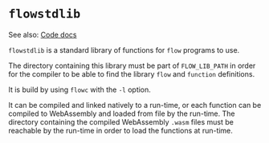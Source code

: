 # `flowstdlib`

See also: [Code docs](http://andrewdavidmackenzie.github.io/flow/code/doc/flowstdlib/index.html)

`flowstdlib` is a standard library of functions for `flow` programs to use.

The directory containing this library must be part of `FLOW_LIB_PATH` in order for the compiler to be able to 
find the library `flow` and `function` definitions.

It is build by using `flowc` with the `-l` option.
                      
It can be compiled and linked natively to a run-time, or each function can be compiled to WebAssembly and loaded 
from file by the run-time. The directory containing the compiled WebAssembly `.wasm` files must be reachable 
by the run-time in order to load the functions at run-time.